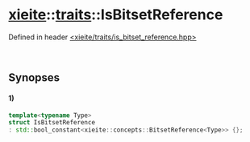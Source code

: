 # [xieite](../../xieite.md)\:\:[traits](../../traits.md)\:\:IsBitsetReference
Defined in header [<xieite/traits/is_bitset_reference.hpp>](../../../include/xieite/traits/is_bitset_reference.hpp)

&nbsp;

## Synopses
#### 1)
```cpp
template<typename Type>
struct IsBitsetReference
: std::bool_constant<xieite::concepts::BitsetReference<Type>> {};
```
